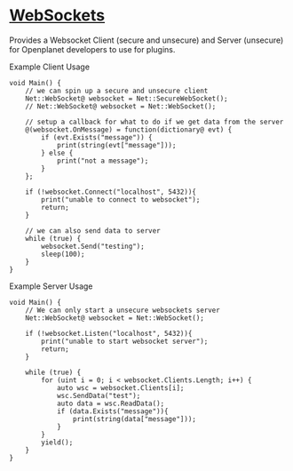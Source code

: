 # [WebSockets](https://openplanet.dev/plugin/websockets)


Provides a Websocket Client (secure and unsecure) and Server (unsecure) for Openplanet developers to use for plugins.


Example Client Usage
```
void Main() {
    // we can spin up a secure and unsecure client
    Net::WebSocket@ websocket = Net::SecureWebSocket();
    // Net::WebSocket@ websocket = Net::WebSocket();

    // setup a callback for what to do if we get data from the server
    @(websocket.OnMessage) = function(dictionary@ evt) {
        if (evt.Exists("message")) {
            print(string(evt["message"]));
        } else {
            print("not a message");
        }
    };

    if (!websocket.Connect("localhost", 5432)){
        print("unable to connect to websocket");
        return;
    }

    // we can also send data to server
    while (true) {
        websocket.Send("testing");
        sleep(100);
    }
}
```

Example Server Usage
```
void Main() {
    // We can only start a unsecure websockets server
    Net::WebSocket@ websocket = Net::WebSocket();

    if (!websocket.Listen("localhost", 5432)){
        print("unable to start websocket server");
        return;
    }

    while (true) {
        for (uint i = 0; i < websocket.Clients.Length; i++) {
            auto wsc = websocket.Clients[i];
            wsc.SendData("test");
            auto data = wsc.ReadData();
            if (data.Exists("message")){
                print(string(data["message"]));
            }
        }
        yield();
    }
}
```